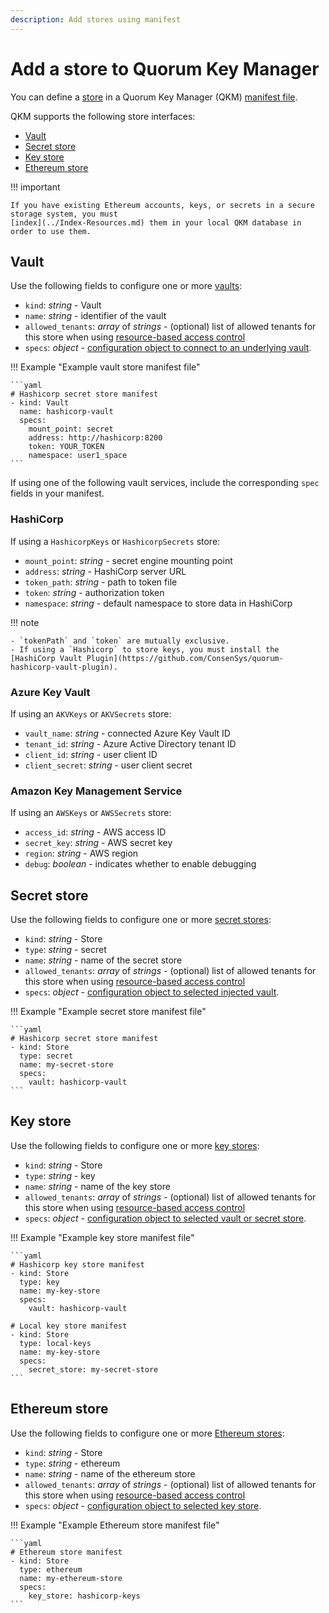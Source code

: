 ```yaml
---
description: Add stores using manifest
---
```


# Add a store to Quorum Key Manager

You can define a [store](../../Concepts/Stores.md) in a Quorum Key Manager (QKM) [manifest file](Overview.md).

QKM supports the following store interfaces:

- [Vault](#vault)
- [Secret store](#secret-store)
- [Key store](#key-store)
- [Ethereum store](#ethereum-store)

!!! important

    If you have existing Ethereum accounts, keys, or secrets in a secure storage system, you must
    [index](../Index-Resources.md) them in your local QKM database in order to use them.

## Vault

Use the following fields to configure one or more [vaults](../../Concepts/Stores.md#vault):

- `kind`: *string* - Vault
- `name`: *string* - identifier of the vault
- `allowed_tenants`: *array* of *strings* - (optional) list of allowed tenants for this store when using
  [resource-based access control](../../Concepts/Authorization.md#resource-based-access-control)
- `specs`: *object* - [configuration object to connect to an underlying vault](#vault-configuration).

!!! Example "Example vault store manifest file"

    ```yaml
    # Hashicorp secret store manifest
    - kind: Vault
      name: hashicorp-vault
      specs:
        mount_point: secret
        address: http://hashicorp:8200
        token: YOUR_TOKEN
        namespace: user1_space
    ```

If using one of the following vault services, include the corresponding `spec` fields in your manifest.

### HashiCorp

If using a `HashicorpKeys` or `HashicorpSecrets` store:

- `mount_point`: *string* - secret engine mounting point
- `address`: *string* - HashiCorp server URL
- `token_path`: *string* - path to token file
- `token`: *string* - authorization token
- `namespace`: *string* - default namespace to store data in HashiCorp

!!! note

    - `tokenPath` and `token` are mutually exclusive.
    - If using a `Hashicorp` to store keys, you must install the [HashiCorp Vault Plugin](https://github.com/ConsenSys/quorum-hashicorp-vault-plugin).

### Azure Key Vault

If using an `AKVKeys` or `AKVSecrets` store:

- `vault_name`: *string* - connected Azure Key Vault ID
- `tenant_id`: *string* - Azure Active Directory tenant ID
- `client_id`: *string* - user client ID
- `client_secret`: *string* - user client secret

### Amazon Key Management Service

If using an `AWSKeys` or `AWSSecrets` store:

- `access_id`: *string* - AWS access ID
- `secret_key`: *string* - AWS secret key
- `region`: *string* - AWS region
- `debug`: *boolean* - indicates whether to enable debugging


## Secret store

Use the following fields to configure one or more [secret stores](../../Concepts/Stores.md#secret-store):

- `kind`: *string* - Store
- `type`: *string* - secret
- `name`: *string* - name of the secret store
- `allowed_tenants`: *array* of *strings* - (optional) list of allowed tenants for this store when using
  [resource-based access control](../../Concepts/Authorization.md#resource-based-access-control)
- `specs`: *object* - [configuration object to selected injected vault](#vault-configuration).

!!! Example "Example secret store manifest file"

    ```yaml
    # Hashicorp secret store manifest
    - kind: Store
      type: secret
      name: my-secret-store
      specs:
        vault: hashicorp-vault
    ```

## Key store

Use the following fields to configure one or more [key stores](../../Concepts/Stores.md#key-store):
- `kind`: *string* - Store
- `type`: *string* - key
- `name`: *string* - name of the key store
- `allowed_tenants`: *array* of *strings* - (optional) list of allowed tenants for this store when using
  [resource-based access control](../../Concepts/Authorization.md#resource-based-access-control)
- `specs`: *object* - [configuration object to selected vault or secret store](#vault-configuration).

!!! Example "Example key store manifest file"

    ```yaml
    # Hashicorp key store manifest
    - kind: Store
      type: key
      name: my-key-store
      specs:
        vault: hashicorp-vault

    # Local key store manifest
    - kind: Store
      type: local-keys
      name: my-key-store
      specs:
        secret_store: my-secret-store
    ```

## Ethereum store

Use the following fields to configure one or more [Ethereum stores](../../Concepts/Stores.md#ethereum-store):

- `kind`: *string* - Store
- `type`: *string* - ethereum
- `name`: *string* - name of the ethereum store
- `allowed_tenants`: *array* of *strings* - (optional) list of allowed tenants for this store when using
  [resource-based access control](../../Concepts/Authorization.md#resource-based-access-control)
- `specs`: *object* - [configuration object to selected key store](#vault-configuration).


!!! Example "Example Ethereum store manifest file"

    ```yaml
    # Ethereum store manifest
    - kind: Store
      type: ethereum
      name: my-ethereum-store
      specs:
        key_store: hashicorp-keys
    ```

